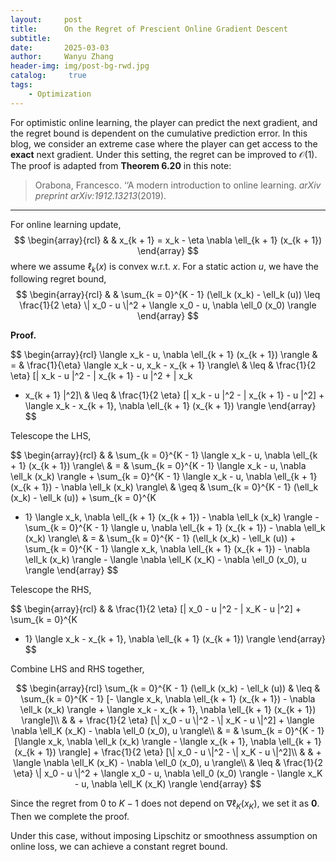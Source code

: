 ```yaml
---
layout:     post
title:      On the Regret of Prescient Online Gradient Descent
subtitle:   
date:       2025-03-03
author:     Wanyu Zhang
header-img: img/post-bg-rwd.jpg
catalog: 	 true
tags:
    - Optimization
---
```


For optimistic online learning, the player can predict the next gradient, and the regret bound is dependent on the cumulative prediction error. In this blog, we consider an extreme case where the player can get access to the **exact** next gradient. Under this setting, the regret can be improved to $\mathcal{O} 
(1)$. The proof is adapted from **Theorem 6.20** in this note:

>  Orabona, Francesco. ‘‘A modern introduction to online learning. *arXiv preprint arXiv:1912.13213*(2019).

------

For online learning update,
$$
\begin{array}{rcl}
	&  & x_{k + 1} = x_k - \eta \nabla \ell_{k + 1} (x_{k + 1})
\end{array}
$$
where we assume $\ell_k (x)$ is convex w.r.t. $x$. For a static action $u$, we have the following regret bound,
$$
\begin{array}{rcl}
	 &  & \sum_{k = 0}^{K - 1} (\ell_k (x_k) - \ell_k (u)) \leq \frac{1}{2 \eta} \|
   x_0 - u \|^2 + \langle x_0 - u, \nabla \ell_0 (x_0) \rangle
\end{array}
$$

**Proof.**

$$
\begin{array}{rcl}
  \langle x_k - u, \nabla \ell_{k + 1} (x_{k + 1}) \rangle & = &
  \frac{1}{\eta} \langle x_k - u, x_k - x_{k + 1} \rangle\\
  & \leq & \frac{1}{2 \eta} [\| x_k - u \|^2 - \| x_{k + 1} - u \|^2 + \| x_k
  - x_{k + 1} \|^2]\\
  & \leq & \frac{1}{2 \eta} [\| x_k - u \|^2 - \| x_{k + 1} - u \|^2] +
  \langle x_k - x_{k + 1}, \nabla \ell_{k + 1} (x_{k + 1}) \rangle
\end{array}
$$

Telescope the LHS,

$$
\begin{array}{rcl}
  &  & \sum_{k = 0}^{K - 1} \langle x_k - u, \nabla \ell_{k + 1} (x_{k + 1})
  \rangle\\
  & = & \sum_{k = 0}^{K - 1} \langle x_k - u, \nabla \ell_k (x_k) \rangle +
  \sum_{k = 0}^{K - 1} \langle x_k - u, \nabla \ell_{k + 1} (x_{k + 1}) -
  \nabla \ell_k (x_k) \rangle\\
  & \geq & \sum_{k = 0}^{K - 1} (\ell_k (x_k) - \ell_k (u)) + \sum_{k = 0}^{K
  - 1} \langle x_k, \nabla \ell_{k + 1} (x_{k + 1}) - \nabla \ell_k (x_k)
  \rangle - \sum_{k = 0}^{K - 1} \langle u, \nabla \ell_{k + 1} (x_{k + 1}) -
  \nabla \ell_k (x_k) \rangle\\
  & = & \sum_{k = 0}^{K - 1} (\ell_k (x_k) - \ell_k (u)) + \sum_{k = 0}^{K -
  1} \langle x_k, \nabla \ell_{k + 1} (x_{k + 1}) - \nabla \ell_k (x_k)
  \rangle - \langle \nabla \ell_K (x_K) - \nabla \ell_0 (x_0), u \rangle
\end{array}
$$

Telescope the RHS,

$$
\begin{array}{rcl}
  &  & \frac{1}{2 \eta} [\| x_0 - u \|^2 - \| x_K - u \|^2] + \sum_{k = 0}^{K
  - 1} \langle x_k - x_{k + 1}, \nabla \ell_{k + 1} (x_{k + 1}) \rangle
\end{array}
$$

Combine LHS and RHS together,

$$
\begin{array}{rcl}
  \sum_{k = 0}^{K - 1} (\ell_k (x_k) - \ell_k (u)) & \leq & \sum_{k = 0}^{K -
  1} [- \langle x_k, \nabla \ell_{k + 1} (x_{k + 1}) - \nabla \ell_k (x_k)
  \rangle + \langle x_k - x_{k + 1}, \nabla \ell_{k + 1} (x_{k + 1})
  \rangle]\\
  &  & + \frac{1}{2 \eta} [\| x_0 - u \|^2 - \| x_K - u \|^2] + \langle
  \nabla \ell_K (x_K) - \nabla \ell_0 (x_0), u \rangle\\
  & = & \sum_{k = 0}^{K - 1} [\langle x_k, \nabla \ell_k (x_k) \rangle -
  \langle x_{k + 1}, \nabla \ell_{k + 1} (x_{k + 1}) \rangle] + \frac{1}{2
  \eta} [\| x_0 - u \|^2 - \| x_K - u \|^2]\\
  &  & + \langle \nabla \ell_K (x_K) - \nabla \ell_0 (x_0), u \rangle\\
  & \leq & \frac{1}{2 \eta} \| x_0 - u \|^2 + \langle x_0 - u, \nabla \ell_0
  (x_0) \rangle - \langle x_K - u, \nabla \ell_K (x_K) \rangle
\end{array}
$$

Since the regret from $0$ to $K - 1$ does not depend on $\nabla \ell_K (x_K)$, we set it as ${\boldsymbol{0}}$. Then we complete the proof.

Under this case, without imposing Lipschitz or smoothness assumption on online loss, we can achieve a constant regret bound.
